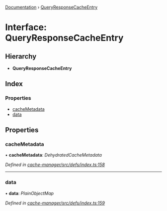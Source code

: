 [Documentation](../README.md) › [QueryResponseCacheEntry](queryresponsecacheentry.md)

# Interface: QueryResponseCacheEntry

## Hierarchy

* **QueryResponseCacheEntry**

## Index

### Properties

* [cacheMetadata](queryresponsecacheentry.md#cachemetadata)
* [data](queryresponsecacheentry.md#data)

## Properties

###  cacheMetadata

• **cacheMetadata**: *DehydratedCacheMetadata*

*Defined in [cache-manager/src/defs/index.ts:158](https://github.com/badbatch/graphql-box/blob/7a747f5/packages/cache-manager/src/defs/index.ts#L158)*

___

###  data

• **data**: *PlainObjectMap*

*Defined in [cache-manager/src/defs/index.ts:159](https://github.com/badbatch/graphql-box/blob/7a747f5/packages/cache-manager/src/defs/index.ts#L159)*
